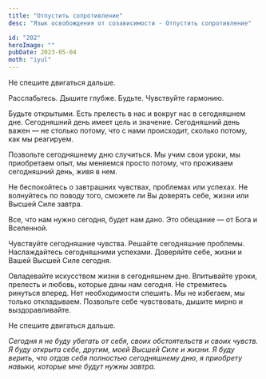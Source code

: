 ```yaml
---
title: "Отпустить сопротивление"
desc: "Язык освобождения от созависимости - Отпустить сопротивление"

id: "202"
heroImage: ""
pubDate: 2023-05-04
moth: "iyul"
---
```


Не спешите двигаться дальше.

Расслабьтесь. Дышите глубже. Будьте. Чувствуйте гармонию.

Будьте открытыми. Есть прелесть в нас и вокруг нас в сегодняшнем дне.
Сегодняшний день имеет цель и значение. Сегодняшний день важен — не столько
потому, что с нами происходит, сколько потому, как мы реагируем.

Позвольте сегодняшнему дню случиться. Мы учим свои уроки, мы приобретаем опыт,
мы меняемся просто потому, что проживаем сегодняшний день, живя в нем.

Не беспокойтесь о завтрашних чувствах, проблемах или успехах. Не волнуйтесь по
поводу того, сможете ли Вы доверять себе, жизни или Высшей Силе завтра.

Все, что нам нужно сегодня, будет нам дано. Это обещание — от Бога и
Вселенной.

Чувствуйте сегодняшние чувства. Решайте сегодняшние проблемы. Наслаждайтесь
сегодняшними успехами. Доверяйте себе, жизни и Вашей Высшей Силе сегодня.

Овладевайте искусством жизни в сегодняшнем дне. Впитывайте уроки, прелесть и
любовь, которые даны нам сегодня. Не стремитесь ринуться вперед. Нет
необходимости спешить. Мы не избегаем, мы только откладываем. Позвольте себе
чувствовать, дышите мирно и выздоравливайте.

Не спешите двигаться дальше.

_Сегодня_ _я_ _не_ _буду_ _убегать_ _от_ _себя,_ _своих_ _обстоятельств_ _и_
_своих_ _чувств._ _Я_ _буду_ _открыта_ _себе,_ _другим,_ _моей_ _Высшей_
_Силе_ _и_ _жизни._ _Я_ _буду_ _верить,_ _что_ _отдав_ _себя_ _полностью_
_сегодняшнему_ _дню,_ _я_ _приобрету_ _навыки,_ _которые_ _мне_ _будут_
_нужны_ _завтра._
